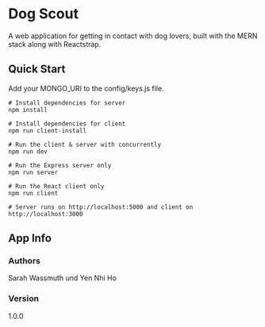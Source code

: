 # Dog Scout 

A web application for getting in contact with dog lovers, built with the MERN stack along with Reactstrap.

## Quick Start 

Add your MONGO_URI to the config/keys.js file.

```
# Install dependencies for server
npm install

# Install dependencies for client
npm run client-install

# Run the client & server with concurrently
npm run dev

# Run the Express server only
npm run server

# Run the React client only
npm run client

# Server runs on http://localhost:5000 and client on http://localhost:3000

```

## App Info 

### Authors 
Sarah Wassmuth und Yen Nhi Ho 

### Version
1.0.0
